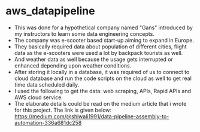 # aws_datapipeline

- This was done for a hypothetical company named "Gans" introduced by my instructors to learn some data engineering concepts.
- The company was e-scooter based start-up aiming to expand in Europe. 
- They basically required data about population of different cities, flight data as the e-scooters were used a lot by backpack tourists as well. 
- And weather data as well because the usage gets interrupted or enhanced depending upon weather conditions. 
- After storing it locally in a database, it was required of us to connect to cloud database and run the code scripts on the cloud as well to get real time data scheduled daily.
- I used the following to get the data: web scraping, APIs, Rapid APIs and AWS cloud service. 
- The elaborate details could be read on the medium article that i wrote for this project. The link is given below: 
https://medium.com/@shiwali1991/data-pipeline-assembly-to-automation-336a681dc258
